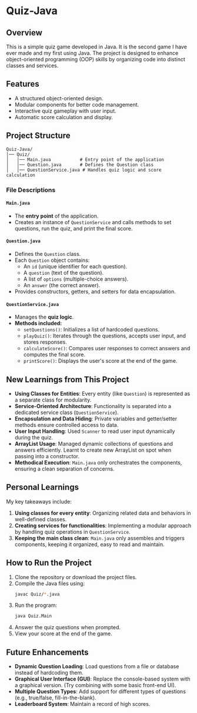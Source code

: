 # Quiz-Java

## Overview
This is a simple quiz game developed in Java. It is the second game I have ever made and my first using Java. The project is designed to enhance object-oriented programming (OOP) skills by organizing code into distinct classes and services.

## Features
- A structured object-oriented design.
- Modular components for better code management.
- Interactive quiz gameplay with user input.
- Automatic score calculation and display.

## Project Structure
```
Quiz-Java/
│── Quiz/
│   │── Main.java           # Entry point of the application
│   │── Question.java       # Defines the Question class
│   │── QuestionService.java # Handles quiz logic and score calculation
```

### File Descriptions

#### `Main.java`
- The **entry point** of the application.
- Creates an instance of `QuestionService` and calls methods to set questions, run the quiz, and print the final score.

#### `Question.java`
- Defines the `Question` class.
- Each `Question` object contains:
  - An `id` (unique identifier for each question).
  - A `question` (text of the question).
  - A list of `options` (multiple-choice answers).
  - An `answer` (the correct answer).
- Provides constructors, getters, and setters for data encapsulation.

#### `QuestionService.java`
- Manages the **quiz logic**.
- **Methods included:**
  - `setQuestions()`: Initializes a list of hardcoded questions.
  - `playQuiz()`: Iterates through the questions, accepts user input, and stores responses.
  - `calculateScore()`: Compares user responses to correct answers and computes the final score.
  - `printScore()`: Displays the user's score at the end of the game.

## New Learnings from This Project
- **Using Classes for Entities**: Every entity (like `Question`) is represented as a separate class for modularity.
- **Service-Oriented Architecture**: Functionality is separated into a dedicated service class (`QuestionService`).
- **Encapsulation and Data Hiding**: Private variables and getter/setter methods ensure controlled access to data.
- **User Input Handling**: Used `Scanner` to read user input dynamically during the quiz.
- **ArrayList Usage**: Managed dynamic collections of questions and answers efficiently. Learnt to create new ArrayList on spot when passing into a constructor.
- **Methodical Execution**: `Main.java` only orchestrates the components, ensuring a clean separation of concerns.

## Personal Learnings
My key takeaways include:
1. **Using classes for every entity**: Organizing related data and behaviors in well-defined classes.
2. **Creating services for functionalities**: Implementing a modular approach by handling quiz operations in `QuestionService`.
3. **Keeping the main class clean**: `Main.java` only assembles and triggers components, keeping it organized, easy to read and maintain.

## How to Run the Project
1. Clone the repository or download the project files.
2. Compile the Java files using:
   ```bash
   javac Quiz/*.java
   ```
3. Run the program:
   ```bash
   java Quiz.Main
   ```
4. Answer the quiz questions when prompted.
5. View your score at the end of the game.

## Future Enhancements
- **Dynamic Question Loading**: Load questions from a file or database instead of hardcoding them.
- **Graphical User Interface (GUI)**: Replace the console-based system with a graphical version. (Try combining with some basic front-end UI).
- **Multiple Question Types**: Add support for different types of questions (e.g., true/false, fill-in-the-blank).
- **Leaderboard System**: Maintain a record of high scores.
